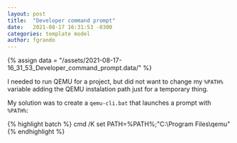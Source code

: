 ```yaml
---
layout: post
title:  "Developer command prompt"
date:   2021-08-17 16:31:53 -0300
categories: template model
author: fgrando
---
```

{% assign data = "/assets/2021-08-17-16_31_53_Developer_command_prompt.data/" %}

I needed to run QEMU for a project, but did not want to change my `%PATH%` variable adding the QEMU instalation path just for a temporary thing.

My solution was to create a `qemu-cli.bat` that launches a prompt with `%PATH%`:

{% highlight batch %}
cmd /K set PATH=%PATH%;"C:\Program Files\qemu"
{% endhighlight %}
